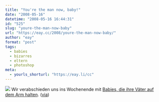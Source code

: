 ```yaml
---
title: "You're the man now, baby!"
date: "2008-05-16"
datetime: "2008-05-16 16:44:31"
id: "525"
slug: "youre-the-man-now-baby"
url: "https://eay.cc/2008/youre-the-man-now-baby/"
author: "eay"
format: "post"
tags:
  - babies
  - bizarres
  - eltern
  - photoshop
meta:
  - yourls_shorturl: "https://eay.li/cc"
---
```


![](/uploads/2008/manbabies.jpg) Wir verabschieden uns ins Wochenende mit [Babies, die ihre Väter auf dem Arm halten](http://manbabies.com/). ([via](http://www.nerdcore.de/wp/2008/05/16/man-babies/))
